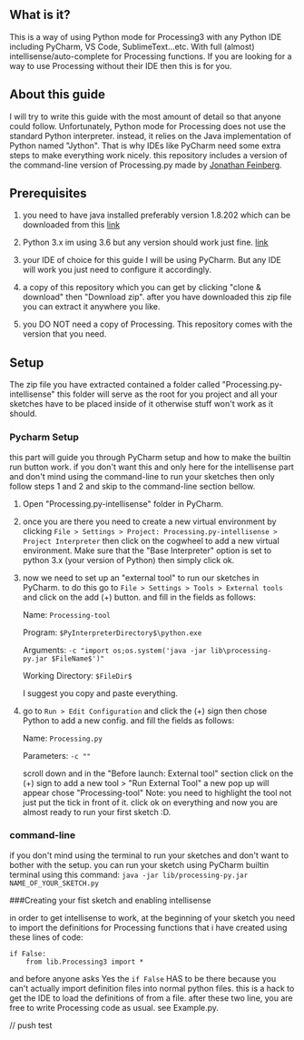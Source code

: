 ## What is it?

This is a way of using Python mode for Processing3 with any Python IDE including PyCharm, VS Code, SublimeText...etc.
With full (almost) intellisense/auto-complete for Processing functions. If you are looking for a way to use Processing 
without their IDE then this is for you.

## About this guide
I will try to write this guide with the most amount of detail so that anyone could follow. Unfortunately, Python mode for 
Processing does not use the standard Python interpreter. instead, it relies on the Java implementation of Python named "Jython".
 That is why IDEs like PyCharm need some extra steps to make everything work nicely. this repository includes a version of 
 the command-line version of Processing.py made by [Jonathan Feinberg](https://github.com/jdf/processing.py).

## Prerequisites
1. you need to have java installed preferably version 1.8.202 which can be downloaded from this 
[link](https://www.oracle.com/java/technologies/javase/javase8-archive-downloads.html)

2. Python 3.x im using 3.6 but any version should work just fine. [link](https://www.python.org/downloads/) 

3. your IDE of choice for this guide I will be using PyCharm. But any IDE will work you just need to configure it accordingly.

4. a copy of this repository which you can get by clicking "clone & download" then "Download zip". after you have 
downloaded this zip file you can extract it anywhere you like.

5. you DO NOT need a copy of Processing. This repository comes with the version that you need.

## Setup
The zip file you have extracted contained a folder called "Processing.py-intellisense" this folder will serve as the root for you 
project and all your sketches have to be placed inside of it otherwise stuff won't work as it should.

### Pycharm Setup
this part will guide you through PyCharm setup and how to make the builtin run button work. if you don't want this and only 
here for the intellisense part and don't mind using the command-line to run your sketches then only follow steps 1 and 2 and skip to the command-line section bellow. 

1. Open "Processing.py-intellisense" folder in PyCharm.

2. once you are there you need to create a new virtual environment by clicking `File > Settings > Project: Processing.py-intellisense > Project Interpreter` 
then click on the cogwheel to add a new virtual environment. Make sure that the "Base Interpreter" option is set to python 3.x (your version of Python) then simply click ok.

3. now we need to set up an "external tool" to run our sketches in PyCharm. to do this go to `File > Settings > Tools > External tools` 
and click on the add (+) button. and fill in the fields as follows:

    Name: `Processing-tool`
    
    Program: `$PyInterpreterDirectory$\python.exe`
    
    Arguments: `-c "import os;os.system('java -jar lib\processing-py.jar $FileName$')"`
    
    Working Directory: `$FileDir$`
    
    I suggest you copy and paste everything.

4. go to `Run > Edit Configuration` and click the (+) sign then chose Python to add a new config. and fill the fields as follows:
    
    Name: `Processing.py`
    
    Parameters: `-c ""`
    
    scroll down and in the "Before launch: External tool" section click on the (+) sign to add a new tool > "Run External 
    Tool" a new pop up will appear chose "Processing-tool" Note: you need to highlight the tool not just put the tick in front 
    of it. click ok on everything and now you are almost ready to run your first sketch :D.
    
### command-line
if you don't mind using the terminal to run your sketches and don't want to bother with the setup. you can run your sketch 
using PyCharm builtin terminal using this command: `java -jar lib/processing-py.jar NAME_OF_YOUR_SKETCH.py`

###Creating your fist sketch and enabling intellisense

in order to get intellisense to work, at the beginning of your sketch you need to import the definitions for Processing functions that i have created using these lines of code:
```
if False:
    from lib.Processing3 import *
```
and before anyone asks Yes the `if False` HAS to be there because you can't actually import definition files into normal python files. this is a hack to get the IDE to load the definitions of from a file.
after these two line, you are free to write Processing code as usual. see Example.py.

    
// push test
    
    


 